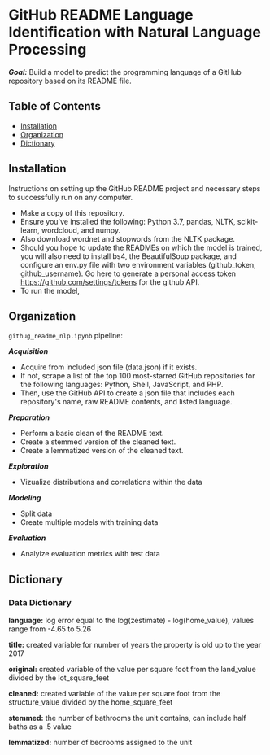 # GitHub README Language Identification with Natural Language Processing

***Goal:*** Build a model to predict the programming language of a GitHub repository based on its README file.

## Table of Contents

- [Installation](#installation)
- [Organization](#organization)
- [Dictionary](#dictionary)

## Installation

Instructions on setting up the GitHub README project and necessary steps to successfully run on any computer. 

- Make a copy of this repository.
- Ensure you've installed the following: Python 3.7, pandas, NLTK, scikit-learn, wordcloud, and numpy.
- Also download wordnet and stopwords from the NLTK package.
- Should you hope to update the READMEs on which the model is trained, you will also need to install bs4, the BeautifulSoup package, and configure an env.py file with two environment variables (github_token, github_username). Go here to generate a personal access token https://github.com/settings/tokens for the github API.
- To run the model, 

## Organization

`githug_readme_nlp.ipynb` pipeline:

_**Acquisition**_
- Acquire from included json file (data.json) if it exists.
- If not, scrape a list of the top 100 most-starred GitHub repositories for the following languages: Python, Shell, JavaScript, and PHP.
- Then, use the GitHub API to create a json file that includes each repository's name, raw README contents, and listed language.

_**Preparation**_
- Perform a basic clean of the README text.
- Create a stemmed version of the cleaned text.
- Create a lemmatized version of the cleaned text.

_**Exploration**_
- Vizualize distributions and correlations within the data

_**Modeling**_
- Split data
- Create multiple models with training data

_**Evaluation**_
- Analyize evaluation metrics with test data

## Dictionary

### Data Dictionary

**language:** log error equal to the log(zestimate) - log(home_value), values range from -4.65 to 5.26

**title:** created variable for number of years the property is old up to the year 2017

**original:** created variable of the value per square foot from the land_value divided by the lot_square_feet

**cleaned:** created variable of the value per square foot from the structure_value divided by the home_square_feet

**stemmed:** the number of bathrooms the unit contains, can include half baths as a .5 value

**lemmatized:** number of bedrooms assigned to the unit